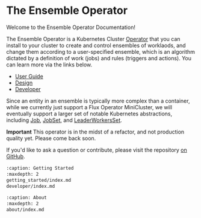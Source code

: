 # The Ensemble Operator

Welcome to the Ensemble Operator Documentation!

The Ensemble Operator is a Kubernetes Cluster [Operator](https://kubernetes.io/docs/concepts/extend-kubernetes/operator/) that you can install to your cluster to create and control ensembles of worklaods, and change them according to a user-specified ensemble, which is an algorithm dictated by a definition of work (jobs) and rules (triggers and actions). You can learn more via the links below.

 - [User Guide](getting_started/user-guide.md)
 - [Design](getting_started/design.md)
 - [Developer](developer/developer.md)

Since an entity in an ensemble is typically more complex than a container, while we currently just support a Flux Operator MiniCluster, we will eventually support a larger set of notable Kubernetes abstractions, including [Job](https://kubernetes.io/docs/concepts/workloads/controllers/job/), [JobSet](https://github.com/kubernetes-sigs/jobset), and [LeaderWorkersSet](https://github.com/kubernetes-sigs/lws).

**Important** This operator is in the midst of a refactor, and not production quality yet. Please come back soon.

If you'd like to ask a question or contribute, please visit the repository [on GitHub](https://github.com/converged-computing/ensemble-operator).

```{toctree}
:caption: Getting Started
:maxdepth: 2
getting_started/index.md
developer/index.md
```

```{toctree}
:caption: About
:maxdepth: 2
about/index.md
```

<script>
// This is a small hack to populate empty sidebar with an image!
document.addEventListener('DOMContentLoaded', function () {
    var currentNode = document.querySelector('.md-sidebar__scrollwrap');
    currentNode.outerHTML =
	'<div class="md-sidebar__scrollwrap">' +
		'<img style="width:100%" src="_static/images/logo.png"/>' +

	'</div>';
}, false);

</script>

